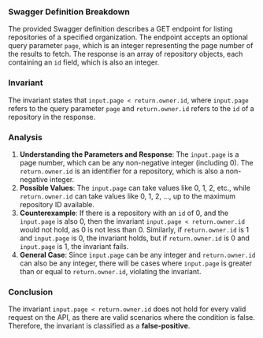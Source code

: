 ### Swagger Definition Breakdown
The provided Swagger definition describes a GET endpoint for listing repositories of a specified organization. The endpoint accepts an optional query parameter `page`, which is an integer representing the page number of the results to fetch. The response is an array of repository objects, each containing an `id` field, which is also an integer.

### Invariant
The invariant states that `input.page < return.owner.id`, where `input.page` refers to the query parameter `page` and `return.owner.id` refers to the `id` of a repository in the response.

### Analysis
1. **Understanding the Parameters and Response**: The `input.page` is a page number, which can be any non-negative integer (including 0). The `return.owner.id` is an identifier for a repository, which is also a non-negative integer. 
2. **Possible Values**: The `input.page` can take values like 0, 1, 2, etc., while `return.owner.id` can take values like 0, 1, 2, ..., up to the maximum repository ID available. 
3. **Counterexample**: If there is a repository with an `id` of 0, and the `input.page` is also 0, then the invariant `input.page < return.owner.id` would not hold, as 0 is not less than 0. Similarly, if `return.owner.id` is 1 and `input.page` is 0, the invariant holds, but if `return.owner.id` is 0 and `input.page` is 1, the invariant fails. 
4. **General Case**: Since `input.page` can be any integer and `return.owner.id` can also be any integer, there will be cases where `input.page` is greater than or equal to `return.owner.id`, violating the invariant.

### Conclusion
The invariant `input.page < return.owner.id` does not hold for every valid request on the API, as there are valid scenarios where the condition is false. Therefore, the invariant is classified as a **false-positive**.
